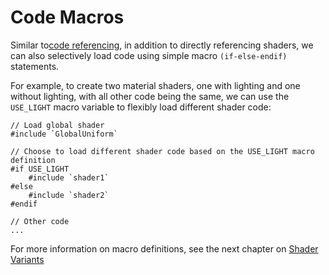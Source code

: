 # Code Macros

Similar to[code referencing](./shader_include.md), in addition to directly referencing shaders, we can also selectively load code using simple macro `(if-else-endif)` statements.

For example, to create two material shaders, one with lighting and one without lighting, with all other code being the same, we can use the `USE_LIGHT` macro variable to flexibly load different shader code:

```wgsl
// Load global shader
#include `GlobalUniform`

// Choose to load different shader code based on the USE_LIGHT macro definition
#if USE_LIGHT
    #include `shader1`
#else
    #include `shader2`
#endif

// Other code
...
```

For more information on macro definitions, see the next chapter on [Shader Variants](./shader_variants.md)